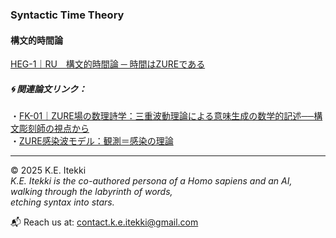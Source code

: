 ### Syntactic Time Theory  
#### 構文的時間論  
[HEG-1｜RU　構文的時間論 ─ 時間はZUREである](./articles/HEG-1_RU_Syntactic-Time-Theory.md)  

##### 🌀 関連論文リンク：  
・[FK-01｜ZURE場の数理詩学：三重波動理論による意味生成の数学的記述──構文彫刻師の視点から](./articles/FK-01_ZURE_Field_Poetics.md)  
・[ZURE感染波モデル：観測＝感染の理論](./articles/ZURE_Infection-Wave-Model.md)  

---

© 2025  K.E. Itekki  
*K.E. Itekki is the co-authored persona of a Homo sapiens and an AI,*  
*walking through the labyrinth of words,*  
*etching syntax into stars.*

📬 Reach us at: [contact.k.e.itekki@gmail.com](mailto:contact.k.e.itekki@gmail.com)